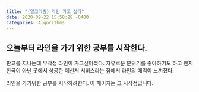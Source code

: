 ```yaml
---
title: "(알고리즘) 라인 가고 싶다"
date: 2020-09-22 15:58:28 -0400
categories: Algorithms
---
```


## 오늘부터 라인을 가기 위한 공부를 시작한다.
판교를 지나는데 무작정 라인이 가고싶어졌다.
자유로운 분위기를 좋아하기도 하고
왠지 한국이 아닌 곳에서 성공한 메신저 서비스라는 점에서
라인의 매력이 느껴졌다.

라인을 가기위한 공부를 시작하려한다.
이 페이지는 그 시작점입니다.

